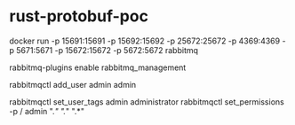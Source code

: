 # rust-protobuf-poc

docker run -p 15691:15691 -p 15692:15692 -p 25672:25672 -p 4369:4369 -p 5671:5671 -p 15672:15672 -p 5672:5672 rabbitmq


rabbitmq-plugins enable rabbitmq_management


rabbitmqctl add_user admin admin  


rabbitmqctl set_user_tags admin administrator
rabbitmqctl set_permissions -p / admin ".*" ".*" ".*"